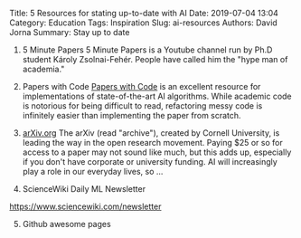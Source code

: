 Title: 5 Resources for stating up-to-date with AI
Date: 2019-07-04 13:04
Category: Education
Tags: Inspiration 
Slug: ai-resources
Authors: David Jorna
Summary: Stay up to date 

1. 5 Minute Papers
5 Minute Papers is a Youtube channel run by Ph.D student Károly Zsolnai-Fehér. People have called him the "hype man of academia."


2. Papers with Code
[Papers with Code](https://paperswithcode.com/) is an excellent resource for implementations of state-of-the-art
AI algorithms. While academic code is notorious for being difficult to read, refactoring messy code is infinitely easier than implementing the paper from scratch. 

3. [arXiv.org](https://arxiv.org/)
The arXiv (read "archive"), created by Cornell University, is leading the way in the open research movement. Paying $25 or so for access to a paper may not sound like much, but this adds up, especially if you don't have corporate or university funding. AI will increasingly play a role in our everyday lives, so ...


4. ScienceWiki Daily ML Newsletter

https://www.sciencewiki.com/newsletter 


5. Github awesome pages
